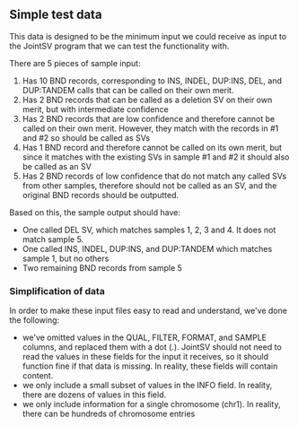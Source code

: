 ## Simple test data

This data is designed to be the minimum input we could receive as input to the JointSV program that we can test the functionality with.

There are 5 pieces of sample input:
1. Has 10 BND records, corresponding to INS, INDEL, DUP:INS, DEL, and DUP:TANDEM calls that can be called on their own merit. 
2. Has 2 BND records that can be called as a deletion SV on their own merit, but with intermediate confidence
3. Has 2 BND records that are low confidence and therefore cannot be called on their own merit. However, they match with the records in #1 and #2 so should be called as SVs
4. Has 1 BND record and therefore cannot be called on its own merit, but since it matches with the existing SVs in sample #1 and #2 it should also be called as an SV
5. Has 2 BND records of low confidence that do not match any called SVs from other samples, therefore should not be called as an SV, and the original BND records should be outputted.

Based on this, the sample output should have:
* One called DEL SV, which matches samples 1, 2, 3 and 4. It does not match sample 5.
* One called INS, INDEL, DUP:INS, and DUP:TANDEM which matches sample 1, but no others
* Two remaining BND records from sample 5

### Simplification of data

In order to make these input files easy to read and understand, we've done the following:
* we've omitted values in the QUAL, FILTER, FORMAT, and SAMPLE columns, and replaced them with a dot (.). JointSV should not need to read the values in these fields for the input it receives, so it should function fine if that data is missing. In reality, these fields will contain content.
* we only include a small subset of values in the INFO field. In reality, there are dozens of values in this field.
* we only include information for a single chromosome (chr1). In reality, there can be hundreds of chromosome entries
